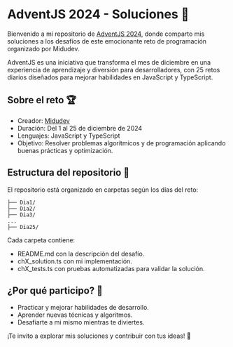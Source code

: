 # AdventJS 2024 - Soluciones 🚀
Bienvenido a mi repositorio de [AdventJS 2024](https://adventjs.dev/), donde comparto mis soluciones a los desafíos de este emocionante reto de programación organizado por Midudev.

AdventJS es una iniciativa que transforma el mes de diciembre en una experiencia de aprendizaje y diversión para desarrolladores, con 25 retos diarios diseñados para mejorar habilidades en JavaScript y TypeScript.

## Sobre el reto 🏆
- Creador: [Midudev](https://github.com/midudev/midudev)
- Duración: Del 1 al 25 de diciembre de 2024
- Lenguajes: JavaScript y TypeScript
- Objetivo: Resolver problemas algorítmicos y de programación aplicando buenas prácticas y optimización.

## Estructura del repositorio 📂
El repositorio está organizado en carpetas según los días del reto:

```
├── Dia1/
├── Dia2/
├── Dia3/
...
├── Dia25/
```

Cada carpeta contiene:
- README.md con la descripción del desafío.
- chX_solution.ts con mi implementación.
- chX_tests.ts con pruebas automatizadas para validar la solución.

## ¿Por qué participo? 🤔
- Practicar y mejorar habilidades de desarrollo.
- Aprender nuevas técnicas y algoritmos.
- Desafiarte a mi mismo mientras te diviertes.

¡Te invito a explorar mis soluciones y contribuir con tus ideas! 🎉
